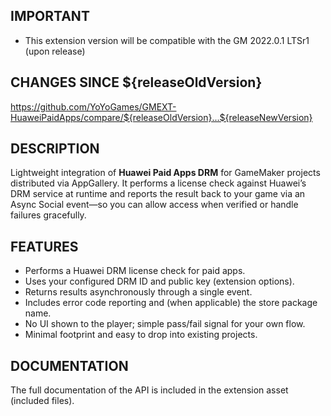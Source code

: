 ## IMPORTANT

- This extension version will be compatible with the GM 2022.0.1 LTSr1 (upon release)

## CHANGES SINCE ${releaseOldVersion}

https://github.com/YoYoGames/GMEXT-HuaweiPaidApps/compare/${releaseOldVersion}...${releaseNewVersion}

## DESCRIPTION

Lightweight integration of **Huawei Paid Apps DRM** for GameMaker projects distributed via AppGallery. It performs a license check against Huawei’s DRM service at runtime and reports the result back to your game via an Async Social event—so you can allow access when verified or handle failures gracefully.

## FEATURES 

- Performs a Huawei DRM license check for paid apps.
- Uses your configured DRM ID and public key (extension options).
- Returns results asynchronously through a single event.
- Includes error code reporting and (when applicable) the store package name.
- No UI shown to the player; simple pass/fail signal for your own flow.
- Minimal footprint and easy to drop into existing projects.

## DOCUMENTATION

The full documentation of the API is included in the extension asset (included files).
